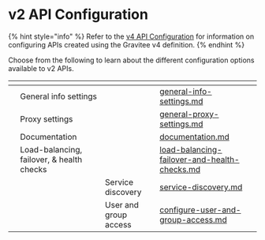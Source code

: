# v2 API Configuration

{% hint style="info" %}
Refer to the [v4 API Configuration](../v4-api-configuration/) for information on configuring APIs created using the Gravitee v4 definition.
{% endhint %}

Choose from the following to learn about the different configuration options available to v2 APIs.

<table data-view="cards"><thead><tr><th></th><th></th><th></th><th data-hidden data-card-target data-type="content-ref"></th></tr></thead><tbody><tr><td></td><td>General info settings</td><td></td><td><a href="../v4-api-configuration/general-info-settings.md">general-info-settings.md</a></td></tr><tr><td></td><td>Proxy settings</td><td></td><td><a href="general-proxy-settings.md">general-proxy-settings.md</a></td></tr><tr><td></td><td>Documentation</td><td></td><td><a href="documentation.md">documentation.md</a></td></tr><tr><td></td><td>Load-balancing, failover, &#x26; health checks</td><td></td><td><a href="load-balancing-failover-and-health-checks.md">load-balancing-failover-and-health-checks.md</a></td></tr><tr><td></td><td></td><td>Service discovery</td><td><a href="service-discovery.md">service-discovery.md</a></td></tr><tr><td></td><td></td><td>User and group access</td><td><a href="configure-user-and-group-access.md">configure-user-and-group-access.md</a></td></tr></tbody></table>

